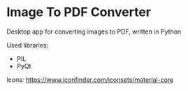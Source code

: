 # Image To PDF Converter

<!-- TODO Improve README -->

Desktop app for converting images to PDF, written in Python

Used libraries:

* PIL
* PyQt

Icons: https://www.iconfinder.com/iconsets/material-core